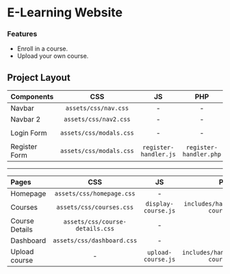 # E-Learning Website

### Features
* Enroll in a course.
* Upload your own course.

## Project Layout

|Components| CSS | JS | PHP | PATH |
|:--|:--:|:--:|:--:|:---:|
| Navbar | `assets/css/nav.css` |-	 | -	| `includes/components/navbar.php` |
| Navbar 2 | `assets/css/nav2.css` |-	 | -	|`includes/components/navbar2.php` |
| Login Form | `assets/css/modals.css` | -	 | -	|`includes/components/login-form.php` |
| Register Form| `assets/css/modals.css` | `register-handler.js`	 | `register-handler.php`	|`includes/components/register-form.php` |
***
|Pages| CSS | JS | PHP |PATH |
|:--|:--:|:--:|:--:|:---:|
| Homepage| `assets/css/homepage.css` |-	 | -	| `homepage.php` |
| Courses | `assets/css/courses.css` | `display-course.js`	 | `includes/handlers/fetch-course.php`	|`courses.php` |
| Course Details | `assets/css/course-details.css` |-	 | *	|`details.php` |
| Dashboard| `assets/css/dashboard.css` | -	 |*	|`dashboard.php` |
| Upload course | - |`upload-course.js`	 | `includes/handlers/upload-course.php`	|`upload.php` |

